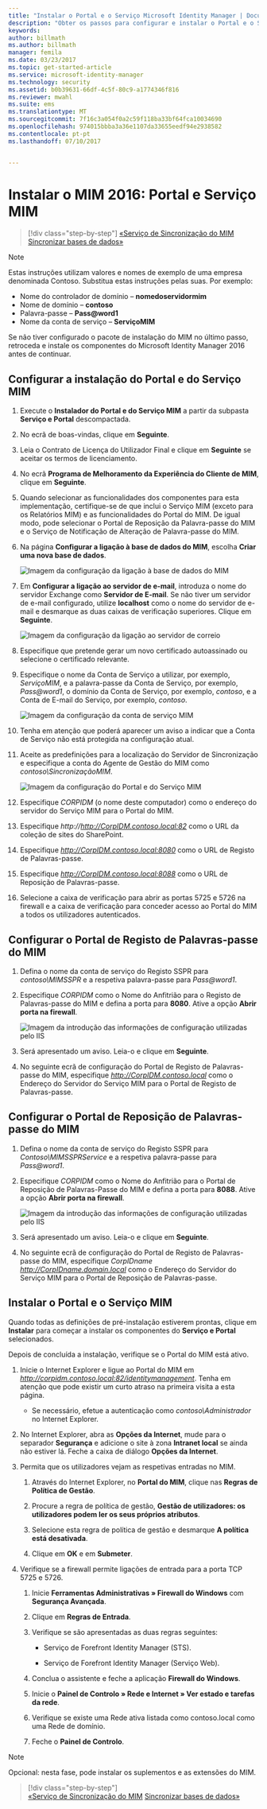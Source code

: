 ```yaml
---
title: "Instalar o Portal e o Serviço Microsoft Identity Manager | Documentos da Microsoft"
description: "Obter os passos para configurar e instalar o Portal e o Serviço MIM do Microsoft Identity Manager 2016"
keywords: 
author: billmath
ms.author: billmath
manager: femila
ms.date: 03/23/2017
ms.topic: get-started-article
ms.service: microsoft-identity-manager
ms.technology: security
ms.assetid: b0b39631-66df-4c5f-80c9-a1774346f816
ms.reviewer: mwahl
ms.suite: ems
ms.translationtype: MT
ms.sourcegitcommit: 7f16c3a054f0a2c59f118ba33bf64fca10034690
ms.openlocfilehash: 974015bbba3a36e1107da33655eedf94e2938582
ms.contentlocale: pt-pt
ms.lasthandoff: 07/10/2017


---
```


# Instalar o MIM 2016: Portal e Serviço MIM
<a id="install-mim-2016-mim-service-and-portal" class="xliff"></a>

>[!div class="step-by-step"]
[«Serviço de Sincronização do MIM](install-mim-sync.md)
[Sincronizar bases de dados»](install-mim-sync-ad-service.md)

> [!NOTE]
> Estas instruções utilizam valores e nomes de exemplo de uma empresa denominada Contoso. Substitua estas instruções pelas suas. Por exemplo:
> - Nome do controlador de domínio – **nomedoservidormim**
> - Nome de domínio – **contoso**
> - Palavra-passe – **Pass@word1**
> - Nome da conta de serviço – **ServiçoMIM**

Se não tiver configurado o pacote de instalação do MIM no último passo, retroceda e instale os componentes do Microsoft Identity Manager 2016 antes de continuar.


## Configurar a instalação do Portal e do Serviço MIM
<a id="configure-mim-service-and-portal-for-installation" class="xliff"></a>

1. Execute o **Instalador do Portal e do Serviço MIM** a partir da subpasta **Serviço e Portal** descompactada.

2. No ecrã de boas-vindas, clique em **Seguinte**.

3. Leia o Contrato de Licença do Utilizador Final e clique em **Seguinte** se aceitar os termos de licenciamento.

4. No ecrã **Programa de Melhoramento da Experiência do Cliente de MIM**, clique em **Seguinte**.

5. Quando selecionar as funcionalidades dos componentes para esta implementação, certifique-se de que inclui o Serviço MIM (exceto para os Relatórios MIM) e as funcionalidades do Portal do MIM. De igual modo, pode selecionar o Portal de Reposição da Palavra-passe do MIM e o Serviço de Notificação de Alteração de Palavra-passe do MIM.

6. Na página **Configurar a ligação à base de dados do MIM**, escolha **Criar uma nova base de dados**.

    ![Imagem da configuração da ligação à base de dados do MIM](media/MIM-Install10.png)

7. Em **Configurar a ligação ao servidor de e-mail**, introduza o nome do servidor Exchange como **Servidor de E-mail**. Se não tiver um servidor de e-mail configurado, utilize **localhost** como o nome do servidor de e-mail e desmarque as duas caixas de verificação superiores. Clique em **Seguinte**.

    ![Imagem da configuração da ligação ao servidor de correio](media/MIM-Install11.png)

8. Especifique que pretende gerar um novo certificado autoassinado ou selecione o certificado relevante.

9. Especifique o nome da Conta de Serviço a utilizar, por exemplo, *ServiçoMIM*, e a palavra-passe da Conta de Serviço, por exemplo, *Pass@word1*, o domínio da Conta de Serviço, por exemplo, *contoso*, e a Conta de E-mail do Serviço, por exemplo, *contoso*.

    ![Imagem da configuração da conta de serviço MIM](media/MIM-Install12.png)

10. Tenha em atenção que poderá aparecer um aviso a indicar que a Conta de Serviço não está protegida na configuração atual.

11. Aceite as predefinições para a localização do Servidor de Sincronização e especifique a conta do Agente de Gestão do MIM como *contoso\SincronizaçãoMIM*.

    ![Imagem da configuração do Portal e do Serviço MIM](media/MIM-Install13.png)

12. Especifique *CORPIDM* (o nome deste computador) como o endereço do servidor do Serviço MIM para o Portal do MIM.

13. Especifique *http://http://CorpIDM.contoso.local:82* como o URL da coleção de sites do SharePoint.

14. Especifique *http://CorpIDM.contoso.local:8080* como o URL de Registo de Palavras-passe.

15. Especifique *http://CorpIDM.contoso.local:8088* como o URL de Reposição de Palavras-passe.

16. Selecione a caixa de verificação para abrir as portas 5725 e 5726 na firewall e a caixa de verificação para conceder acesso ao Portal do MIM a todos os utilizadores autenticados.

## Configurar o Portal de Registo de Palavras-passe do MIM
<a id="configure-mim-password-registration-portal" class="xliff"></a>

1.  Defina o nome da conta de serviço do Registo SSPR para *contoso\MIMSSPR* e a respetiva palavra-passe para *Pass@word1*.

2.  Especifique *CORPIDM* como o Nome do Anfitrião para o Registo de Palavras-passe do MIM e defina a porta para **8080**. Ative a opção **Abrir porta na firewall**.

    ![Imagem da introdução das informações de configuração utilizadas pelo IIS](media/MIM-Install14.png)

3.  Será apresentado um aviso. Leia-o e clique em **Seguinte**.

4. No seguinte ecrã de configuração do Portal de Registo de Palavras-passe do MIM, especifique *http://CorpIDM.contoso.local* como o Endereço do Servidor do Serviço MIM para o Portal de Registo de Palavras-passe.

## Configurar o Portal de Reposição de Palavras-passe do MIM
<a id="configure-mim-password-reset-portal" class="xliff"></a>

1.  Defina o nome da conta de serviço do Registo SSPR para *Contoso\MIMSSPRService* e a respetiva palavra-passe para *Pass@word1*.

2.  Especifique *CORPIDM* como o Nome do Anfitrião para o Portal de Reposição de Palavras-Passe do MIM e defina a porta para **8088**. Ative a opção **Abrir porta na firewall**.

    ![Imagem da introdução das informações de configuração utilizadas pelo IIS](media/MIM-Install15.png)

3.  Será apresentado um aviso. Leia-o e clique em **Seguinte**.

4. No seguinte ecrã de configuração do Portal de Registo de Palavras-passe do MIM, especifique *CorpIDname http://CorpIDname.domain.local* como o Endereço do Servidor do Serviço MIM para o Portal de Reposição de Palavras-passe.

## Instalar o Portal e o Serviço MIM
<a id="install-mim-service-and-portal" class="xliff"></a>

Quando todas as definições de pré-instalação estiverem prontas, clique em **Instalar** para começar a instalar os componentes do **Serviço e Portal** selecionados.

Depois de concluída a instalação, verifique se o Portal do MIM está ativo.

1. Inicie o Internet Explorer e ligue ao Portal do MIM em *http://corpidm.contoso.local:82/identitymanagement*. Tenha em atenção que pode existir um curto atraso na primeira visita a esta página.

    - Se necessário, efetue a autenticação como *contoso\Administrador* no Internet Explorer.

2. No Internet Explorer, abra as **Opções da Internet**, mude para o separador **Segurança** e adicione o site à zona **Intranet local** se ainda não estiver lá.  Feche a caixa de diálogo **Opções da Internet**.

3. Permita que os utilizadores vejam as respetivas entradas no MIM.

    1.  Através do Internet Explorer, no **Portal do MIM**, clique nas **Regras de Política de Gestão**.

    2.  Procure a regra de política de gestão, **Gestão de utilizadores: os utilizadores podem ler os seus próprios atributos**.

    3.  Selecione esta regra de política de gestão e desmarque **A política está desativada**.

    4.  Clique em **OK** e em **Submeter**.

4.  Verifique se a firewall permite ligações de entrada para a porta TCP 5725 e 5726.

    1.  Inicie **Ferramentas Administrativas » Firewall do Windows** com **Segurança Avançada**.

    2.  Clique em **Regras de Entrada**.

    3.  Verifique se são apresentadas as duas regras seguintes:

        -   Serviço de Forefront Identity Manager (STS).

        -   Serviço de Forefront Identity Manager (Serviço Web).

    4.  Conclua o assistente e feche a aplicação **Firewall do Windows**.

    5.  Inicie o **Painel de Controlo » Rede e Internet » Ver estado e tarefas da rede**.

    6.  Verifique se existe uma Rede ativa listada como contoso.local como uma Rede de domínio.

    7.  Feche o **Painel de Controlo**.

> [!NOTE]
> Opcional: nesta fase, pode instalar os suplementos e as extensões do MIM.

>[!div class="step-by-step"]  
[«Serviço de Sincronização do MIM](install-mim-sync.md)
[Sincronizar bases de dados»](install-mim-sync-ad-service.md)

